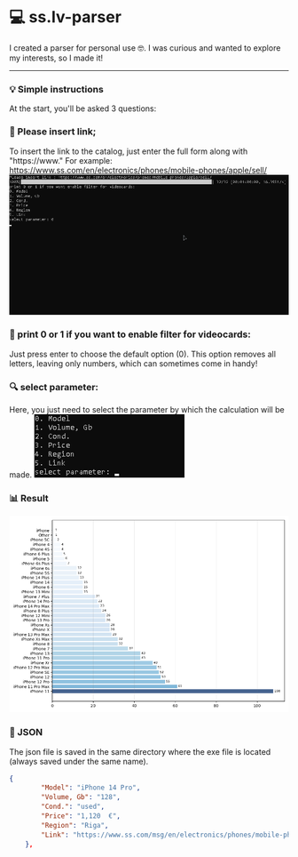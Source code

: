 # 💻 ss.lv-parser
I created a parser for personal use 🤓. I was curious and wanted to explore my interests, so I made it!
____
### 💡 Simple instructions
At the start, you'll be asked 3 questions:

### 🔗 Please insert link;
To insert the link to the catalog, just enter the full form along with "https://www." For example: https://www.ss.com/en/electronics/phones/mobile-phones/apple/sell/
![console](https://github.com/FR13NDS2020/ss.lv-parser/blob/main/assets/in_console.png)
### 🔧 print 0 or 1 if you want to enable filter for videocards:
Just press enter to choose the default option (0). This option removes all letters, leaving only numbers, which can sometimes come in handy!

### 🔍 select parameter:
Here, you just need to select the parameter by which the calculation will be made.
![parameters](https://github.com/FR13NDS2020/ss.lv-parser/blob/main/assets/parameters.png)

### 📊 Result
![result](https://github.com/FR13NDS2020/ss.lv-parser/blob/main/assets/visualized.png)

### 💾 JSON
The json file is saved in the same directory where the exe file is located (always saved under the same name).
```json
{
        "Model": "iPhone 14 Pro",
        "Volume, Gb": "128",
        "Cond.": "used",
        "Price": "1,120  €",
        "Region": "Riga",
        "Link": "https://www.ss.com/msg/en/electronics/phones/mobile-phones/apple/iphone-14-pro/cbikhh.html"
    },
```
